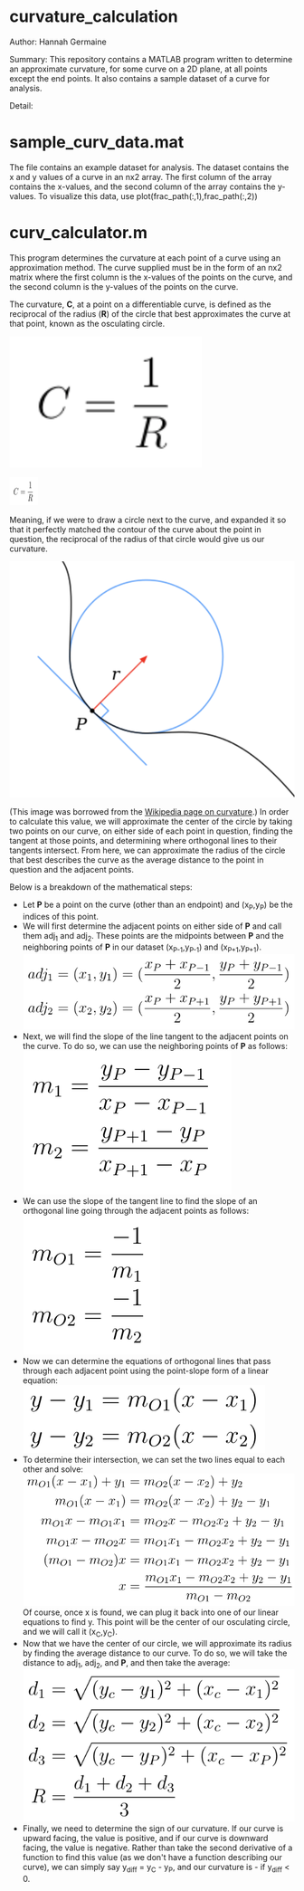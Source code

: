 # curvature_calculation

Author: Hannah Germaine

Summary: This repository contains a MATLAB program written to determine an approximate curvature, for some curve on a 2D plane, at all points except the end points. It also contains a sample dataset of a curve for analysis.

Detail:

# sample_curv_data.mat

The file contains an example dataset for analysis. The dataset contains the x and y values of a curve in an nx2 array. The first column of the array contains the x-values, and the second column of the array contains the y-values. To visualize this data, use plot(frac_path(:,1),frac_path(:,2))

# curv_calculator.m

This program determines the curvature at each point of a curve using an approximation method. The curve supplied must be in the form of an nx2 matrix where the first column is the x-values of the points on the curve, and the second column is the y-values of the points on the curve.

The curvature, **C**, at a point on a differentiable curve, is defined as the reciprocal of the radius (**R**) of the circle that best approximates the curve at that point, known as the osculating circle.

![equations](https://github.com/hfgem/MATLAB_Data_Processing/blob/master/curvature_calculation/equations/curvature.png)

<img src="https://github.com/hfgem/MATLAB_Data_Processing/blob/master/curvature_calculation/equations/curvature.png" width="50" height="50">

Meaning, if we were to draw a circle next to the curve, and expanded it so that it perfectly matched the contour of the curve about the point in question, the reciprocal of the radius of that circle would give us our curvature.

![equations](https://github.com/hfgem/MATLAB_Data_Processing/blob/master/curvature_calculation/equations/osculating_circle.png)

(This image was borrowed from the [Wikipedia page on curvature](https://en.wikipedia.org/wiki/Curvature).)
In order to calculate this value, we will approximate the center of the circle by taking two points on our curve, on either side of each point in question, finding the tangent at those points, and determining where orthogonal lines to their tangents intersect. From here, we can approximate the radius of the circle that best describes the curve as the average distance to the point in question and the adjacent points.

Below is a breakdown of the mathematical steps:
* Let **P** be a point on the curve (other than an endpoint) and (x<sub>P</sub>,y<sub>P</sub>) be the indices of this point.
* We will first determine the adjacent points on either side of **P** and call them adj<sub>1</sub> and adj<sub>2</sub>. These points are the midpoints between **P** and the neighboring points of **P** in our dataset (x<sub>P-1</sub>,y<sub>P-1</sub>) and (x<sub>P+1</sub>,y<sub>P+1</sub>). ![equations](https://github.com/hfgem/MATLAB_Data_Processing/blob/master/curvature_calculation/equations/adjacent_points.png)
* Next, we will find the slope of the line tangent to the adjacent points on the curve. To do so, we can use the neighboring points of **P** as follows: ![equations](https://github.com/hfgem/MATLAB_Data_Processing/blob/master/curvature_calculation/equations/tan_slope.png)
* We can use the slope of the tangent line to find the slope of an orthogonal line going through the adjacent points as follows: ![equations](https://github.com/hfgem/MATLAB_Data_Processing/blob/master/curvature_calculation/equations/orth_slope.png)
* Now we can determine the equations of orthogonal lines that pass through each adjacent point using the point-slope form of a linear equation: ![equations](https://github.com/hfgem/MATLAB_Data_Processing/blob/master/curvature_calculation/equations/orth_eqns.png)
* To determine their intersection, we can set the two lines equal to each other and solve: ![equations](https://github.com/hfgem/MATLAB_Data_Processing/blob/master/curvature_calculation/equations/solve_intersect.png) Of course, once x is found, we can plug it back into one of our linear equations to find y. This point will be the center of our osculating circle, and we will call it (x<sub>C</sub>,y<sub>C</sub>).
* Now that we have the center of our circle, we will approximate its radius by finding the average distance to our curve. To do so, we will take the distance to adj<sub>1</sub>, adj<sub>2</sub>, and **P**, and then take the average: ![equations](https://github.com/hfgem/MATLAB_Data_Processing/blob/master/curvature_calculation/equations/radius_calc.png)
* Finally, we need to determine the sign of our curvature. If our curve is upward facing, the value is positive, and if our curve is downward facing, the value is negative. Rather than take the second derivative of a function to find this value (as we don't have a function describing our curve), we can simply say y<sub>diff</sub> = y<sub>C</sub> - y<sub>P</sub>, and our curvature is - if y<sub>diff</sub> < 0.
